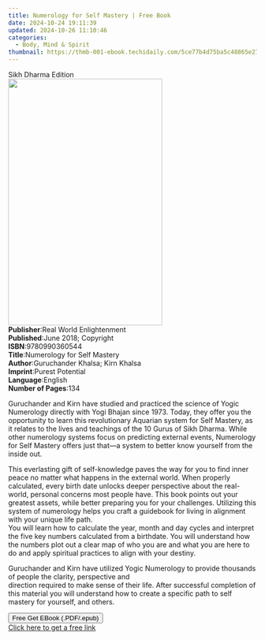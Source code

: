 ```yaml
---
title: Numerology for Self Mastery | Free Book
date: 2024-10-24 19:11:39
updated: 2024-10-26 11:10:46
categories:
  - Body, Mind & Spirit
thumbnail: https://thmb-001-ebook.techidaily.com/5ce77b4d75ba5c48865e27734d25e702d1ccfd84074dc22cfff5b0dfc913636c.jpg
---
```

<main id="book-container">
  <div class="flex flex-col">
    <div class="book-brief flex-1 py-6 px-4 sm:p-6 md:py-10 md:px-8">
      <!-- brief-->
      <div class="book-brief-main">Sikh Dharma Edition</div>
    </div>
    <div
      class="book-meta-info flex-1 grid gap-4 col-start-1 col-end-3 row-start-1 sm:mb-6 sm:grid-cols-4 lg:gap-6 lg:col-start-2 lg:row-end-6 lg:row-span-6 lg:mb-0"
    >
      <div
        class="book-meta-info-left place-content-center mt-4 p-4 text-sm leading-6 col-start-2 col-span-2 dark:text-slate-400"
      >
        <img
          class="w-full h-500 object-cover rounded-lg sm:h-255 sm:col-span-2 lg:col-span-full"
          src="https://img-001-ebook.techidaily.com/e9f49eeadd41b83a91f1f7a90f970cac0cb9b09e784b204fe55adafab09cc4c3.jpg"
          alt=""
          width="312"
          height="500"
        />
      </div>
      <div
        class="book-meta-info-right mt-2 col-start-1 row-start-2 col-span-3 self-center"
      >
        <!-- meta data  -->
        <div class="flex flex-col px-4 md:px-8">
          <div class="flex-1">
            <strong>Publisher</strong>:<span class="px-2"
              >Real World Enlightenment</span
            >
          </div>
          <div class="flex-1">
            <strong>Published</strong>:<span class="px-2"
              >June 2018; Copyright</span
            >
          </div>
          <div class="flex-1">
            <strong>ISBN</strong>:<span class="px-2">9780990360544</span>
          </div>
          <div class="flex-1">
            <strong>Title</strong>:<span class="px-2"
              >Numerology for Self Mastery</span
            >
          </div>
          <div class="flex-1">
            <strong>Author</strong>:<span class="px-2"
              >Guruchander Khalsa; Kirn Khalsa</span
            >
          </div>
          <div class="flex-1">
            <strong>Imprint</strong>:<span class="px-2">Purest Potential</span>
          </div>
          <div class="flex-1">
            <strong>Language</strong>:<span class="px-2">English</span>
          </div>
          <div class="flex-1">
            <strong>Number of Pages</strong>:<span class="px-2">134</span>
          </div>
        </div>
      </div>
    </div>
    <div class="book-description flex-1 py-6 px-4 sm:p-6 md:py-10 md:px-8">
      <div class="book-description-main">
        <div accordion-content="" id="description">
          <p>
            Guruchander and Kirn have studied and practiced the science of Yogic
            Numerology directly with Yogi Bhajan since 1973. Today, they offer
            you the opportunity to learn this revolutionary Aquarian system for
            Self Mastery, as it relates to the lives and teachings of the 10
            Gurus of Sikh Dharma. While other numerology systems focus on
            predicting external events, Numerology for Self Mastery offers just
            that—a system to better know yourself from the inside out.
          </p>
          <p>
            This everlasting gift of self-knowledge paves the way for you to
            find inner peace no matter what happens in the external world. When
            properly calculated, every birth date unlocks deeper perspective
            about the real-world, personal concerns most people have. This book
            points out your greatest assets, while better preparing you for your
            challenges. Utilizing this system of numerology helps you craft a
            guidebook for living in alignment with your unique life path.<br />You
            will learn how to calculate the year, month and day cycles and
            interpret the five key numbers calculated from a birthdate. You will
            understand how the numbers plot out a clear map of who you are and
            what you are here to do and apply spiritual practices to align with
            your destiny.
          </p>
          <p>
            Guruchander and Kirn have utilized Yogic Numerology to provide
            thousands of people the clarity, perspective and<br />direction
            required to make sense of their life. After successful completion of
            this material you will understand how to create a specific path to
            self mastery for yourself, and others.
          </p>
        </div>
        <div class="accordion-fader"></div>
      </div>
    </div>
    <div class="book-excerpts flex-1 py-6 px-4 sm:p-6 md:py-10 md:px-8"></div>
    <div
      class="book-about-author flex-1 py-6 px-4 sm:p-6 md:py-10 md:px-8"
    ></div>
    <div class="book-free-get flex-1 py-6 px-4 sm:p-6 md:py-10 md:px-8">
      <button
        id="btn-free-get"
        class="bg-blue-500 hover:bg-blue-700 text-white font-bold py-2 px-4 rounded"
      >
        Free Get EBook (.PDF/.epub)
      </button>
      <div id="countdown-display" class="px-2 text-lg mt-2"></div>
      <a
        id="free-link"
        class="hidden bg-blue-500 hover:bg-blue-700 text-white font-bold py-2 px-4 rounded"
        href="https://www.ebooks.com/en-us/book/209862258/numerology-for-self-mastery/guruchander-khalsa/"
        target="_blank"
        >Click here to get a free link</a
      >
    </div>
    <script>
      let countdownTime = 0;
      let countdownInterval = null;
      document
        .getElementById('btn-free-get')
        .addEventListener('click', startCountdown);
      function startCountdown() {
        countdownTime = new Date().getTime() + 60000 * 3;
        countdownInterval = setInterval(updateCountdown, 1000);
        document.getElementById('btn-free-get').disabled = true;
        document
          .getElementById('btn-free-get')
          .classList.add('bg-gray-500', 'cursor-not-allowed');
      }
      function updateCountdown() {
        let currentTime = new Date().getTime();
        let timeLeft = countdownTime - currentTime;
        let secondsLeft = Math.floor(timeLeft / 1000);
        document.getElementById('countdown-display').innerHTML =
          `Remaining time: ${secondsLeft} seconds.`;
        if (secondsLeft <= 0) {
          clearInterval(countdownInterval);
          document.getElementById('btn-free-get').classList.add('hidden');
          document.getElementById('free-link').classList.remove('hidden');
          document.getElementById('countdown-display').innerHTML = '';
        }
      }
    </script>
  </div>
</main>
